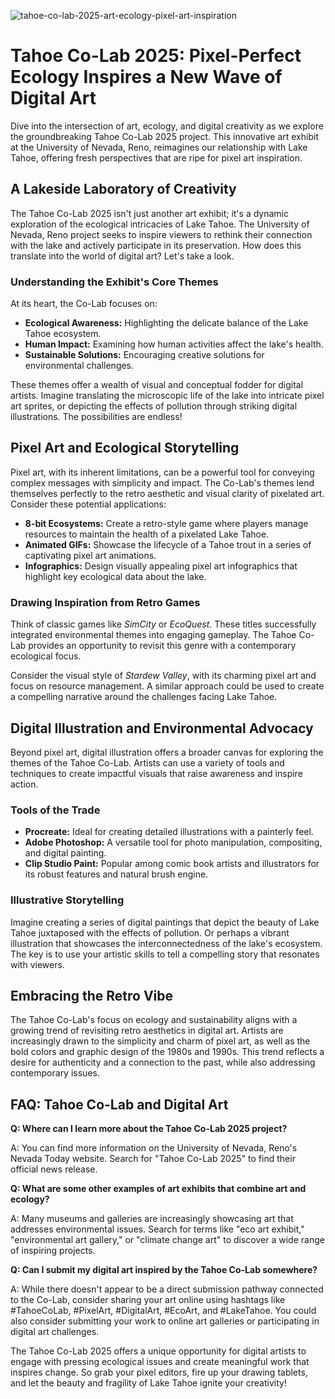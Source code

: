 ![tahoe-co-lab-2025-art-ecology-pixel-art-inspiration](https://images.pexels.com/photos/19577446/pexels-photo-19577446.jpeg?auto=compress&cs=tinysrgb&fit=crop&h=627&w=1200)

# Tahoe Co-Lab 2025: Pixel-Perfect Ecology Inspires a New Wave of Digital Art

Dive into the intersection of art, ecology, and digital creativity as we explore the groundbreaking Tahoe Co-Lab 2025 project. This innovative art exhibit at the University of Nevada, Reno, reimagines our relationship with Lake Tahoe, offering fresh perspectives that are ripe for pixel art inspiration.

## A Lakeside Laboratory of Creativity

The Tahoe Co-Lab 2025 isn't just another art exhibit; it's a dynamic exploration of the ecological intricacies of Lake Tahoe. The University of Nevada, Reno project seeks to inspire viewers to rethink their connection with the lake and actively participate in its preservation. How does this translate into the world of digital art? Let's take a look.

### Understanding the Exhibit's Core Themes

At its heart, the Co-Lab focuses on:

*   **Ecological Awareness:** Highlighting the delicate balance of the Lake Tahoe ecosystem.
*   **Human Impact:** Examining how human activities affect the lake's health.
*   **Sustainable Solutions:** Encouraging creative solutions for environmental challenges.

These themes offer a wealth of visual and conceptual fodder for digital artists. Imagine translating the microscopic life of the lake into intricate pixel art sprites, or depicting the effects of pollution through striking digital illustrations. The possibilities are endless!

## Pixel Art and Ecological Storytelling

Pixel art, with its inherent limitations, can be a powerful tool for conveying complex messages with simplicity and impact. The Co-Lab's themes lend themselves perfectly to the retro aesthetic and visual clarity of pixelated art. Consider these potential applications:

*   **8-bit Ecosystems:** Create a retro-style game where players manage resources to maintain the health of a pixelated Lake Tahoe.
*   **Animated GIFs:** Showcase the lifecycle of a Tahoe trout in a series of captivating pixel art animations.
*   **Infographics:** Design visually appealing pixel art infographics that highlight key ecological data about the lake.

### Drawing Inspiration from Retro Games

Think of classic games like *SimCity* or *EcoQuest*. These titles successfully integrated environmental themes into engaging gameplay. The Tahoe Co-Lab provides an opportunity to revisit this genre with a contemporary ecological focus.

Consider the visual style of *Stardew Valley*, with its charming pixel art and focus on resource management. A similar approach could be used to create a compelling narrative around the challenges facing Lake Tahoe.

## Digital Illustration and Environmental Advocacy

Beyond pixel art, digital illustration offers a broader canvas for exploring the themes of the Tahoe Co-Lab. Artists can use a variety of tools and techniques to create impactful visuals that raise awareness and inspire action.

### Tools of the Trade

*   **Procreate:** Ideal for creating detailed illustrations with a painterly feel.
*   **Adobe Photoshop:** A versatile tool for photo manipulation, compositing, and digital painting.
*   **Clip Studio Paint:** Popular among comic book artists and illustrators for its robust features and natural brush engine.

### Illustrative Storytelling

Imagine creating a series of digital paintings that depict the beauty of Lake Tahoe juxtaposed with the effects of pollution. Or perhaps a vibrant illustration that showcases the interconnectedness of the lake's ecosystem. The key is to use your artistic skills to tell a compelling story that resonates with viewers.

## Embracing the Retro Vibe

The Tahoe Co-Lab's focus on ecology and sustainability aligns with a growing trend of revisiting retro aesthetics in digital art. Artists are increasingly drawn to the simplicity and charm of pixel art, as well as the bold colors and graphic design of the 1980s and 1990s. This trend reflects a desire for authenticity and a connection to the past, while also addressing contemporary issues.

## FAQ: Tahoe Co-Lab and Digital Art

**Q: Where can I learn more about the Tahoe Co-Lab 2025 project?**

A: You can find more information on the University of Nevada, Reno's Nevada Today website. Search for "Tahoe Co-Lab 2025" to find their official news release.

**Q: What are some other examples of art exhibits that combine art and ecology?**

A: Many museums and galleries are increasingly showcasing art that addresses environmental issues. Search for terms like "eco art exhibit," "environmental art gallery," or "climate change art" to discover a wide range of inspiring projects.

**Q: Can I submit my digital art inspired by the Tahoe Co-Lab somewhere?**

A: While there doesn't appear to be a direct submission pathway connected to the Co-Lab, consider sharing your art online using hashtags like #TahoeCoLab, #PixelArt, #DigitalArt, #EcoArt, and #LakeTahoe. You could also consider submitting your work to online art galleries or participating in digital art challenges.

The Tahoe Co-Lab 2025 offers a unique opportunity for digital artists to engage with pressing ecological issues and create meaningful work that inspires change. So grab your pixel editors, fire up your drawing tablets, and let the beauty and fragility of Lake Tahoe ignite your creativity!